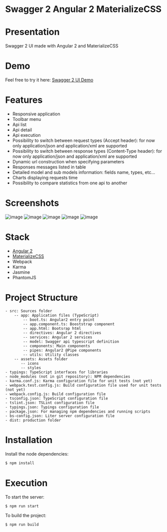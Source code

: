 Swagger 2 Angular 2 MaterializeCSS
==========

# Presentation
Swagger 2 UI made with Angular 2 and MaterializeCSS

# Demo
Feel free to try it here: [Swagger 2 UI Demo](http://public.redfroggy.fr/swagger2)

# Features
- Responsive application
- Toolbar menu
- Api list
- Api detail
- Api execution
- Possibility to switch between request types (Accept header): for now only application/json and application/xml are supported
- Possibility to switch between response types (Content-Type header): for now only application/json and application/xml are supported
- Dynamic url construction when specifying parameters
- Responses messages listed in table
- Detailed model and sub models information: fields name, types, etc...
- Charts displaying requests time
- Possibility to compare statistics from one api to another

# Screenshots
![image](http://i.imgur.com/2aXJ3TK.png?1)
![image](http://i.imgur.com/zUvFBFB.png?1)
![image](http://i.imgur.com/ddWJJgF.png?1)
![image](http://i.imgur.com/UWzzSii.png?1)
![image](http://i.imgur.com/WD53mGp.png?1) 

# Stack
- [Angular 2](https://angular.io)
- [MaterializeCSS](http://materializecss.com)
- Webpack
- Karma
- Jasmine
- PhantomJS

# Project Structure

```
- src: Sources folder
    -- app: Application files (TypeScript)
		-- boot.ts: Angular2 entry point
		-- app.component.ts: Booststrap component
		-- app.html: Bootsrap html
		-- directives: Angular 2 directives
		-- services: Angular 2 services
		-- model: Swagger api typescript definition
		-- components: Main components
		-- pipes: Angular2 @Pipe components
		-- utils: Utility classes
    -- assets: Assets folder
	   -- icons
	   -- styles
- typings: TypeScript interfaces for libraries
- node_modules (not in git repository): NPM dependencies
- karma.conf.js: Karma configuration file for unit tests (not yet)
- webpack.test.config.js: Build configuration file used for unit tests (not yet)
- webpack.config.js: Build configuration file
- tsconfig.json: TypeScript configuration file
- tslint.json: TSLint configuration file
- typings.json: Typings configuration file
- package.json: For managing npm dependencies and running scripts
- bs-config.json: Liter server configuration file
- dist: production folder
```


# Installation
Install the node dependencies:
```bash
$ npm install
```

# Execution
To start the server:
```bash
$ npm run start
```
To build the project:
```bash
$ npm run build
```